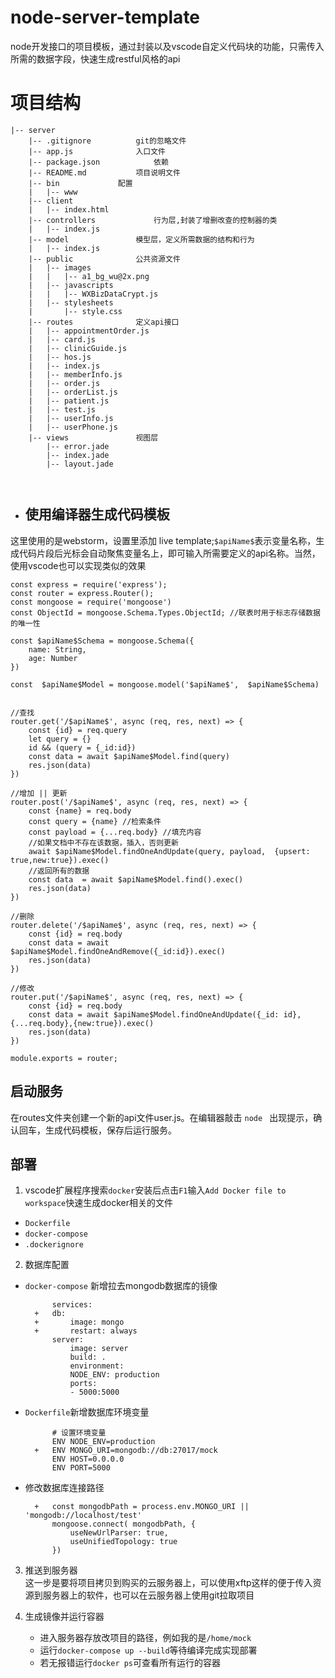 
# node-server-template

node开发接口的项目模板，通过封装以及vscode自定义代码块的功能，只需传入所需的数据字段，快速生成restful风格的api

# 项目结构
```
|-- server
    |-- .gitignore 			git的忽略文件
    |-- app.js 				入口文件
    |-- package.json 			依赖
    |-- README.md 			项目说明文件
    |-- bin				配置
    |   |-- www
    |-- client
    |   |-- index.html 
    |-- controllers 			行为层,封装了增删改查的控制器的类
    |   |-- index.js 
    |-- model 				模型层，定义所需数据的结构和行为
    |   |-- index.js
    |-- public 				公共资源文件
    |   |-- images
    |   |   |-- a1_bg_wu@2x.png
    |   |-- javascripts
    |   |   |-- WXBizDataCrypt.js 
    |   |-- stylesheets
    |       |-- style.css
    |-- routes 				定义api接口
    |   |-- appointmentOrder.js
    |   |-- card.js
    |   |-- clinicGuide.js
    |   |-- hos.js
    |   |-- index.js
    |   |-- memberInfo.js
    |   |-- order.js
    |   |-- orderList.js
    |   |-- patient.js
    |   |-- test.js
    |   |-- userInfo.js
    |   |-- userPhone.js    
    |-- views 				视图层
        |-- error.jade
        |-- index.jade
        |-- layout.jade



```


- ## 使用编译器生成代码模板

这里使用的是webstorm，设置里添加 live template;```$apiName$```表示变量名称，生成代码片段后光标会自动聚焦变量名上，即可输入所需要定义的api名称。当然，使用vscode也可以实现类似的效果

```
const express = require('express');
const router = express.Router();
const mongoose = require('mongoose')
const ObjectId = mongoose.Schema.Types.ObjectId; //联表时用于标志存储数据的唯一性

const $apiName$Schema = mongoose.Schema({
    name: String,
    age: Number
})

const  $apiName$Model = mongoose.model('$apiName$',  $apiName$Schema)


//查找
router.get('/$apiName$', async (req, res, next) => {
    const {id} = req.query
    let query = {}
    id && (query = {_id:id})
    const data = await $apiName$Model.find(query)
    res.json(data)
})

//增加 || 更新
router.post('/$apiName$', async (req, res, next) => {
    const {name} = req.body
    const query = {name} //检索条件
    const payload = {...req.body} //填充内容
    //如果文档中不存在该数据，插入，否则更新
    await $apiName$Model.findOneAndUpdate(query, payload,  {upsert: true,new:true}).exec()
    //返回所有的数据
    const data  = await $apiName$Model.find().exec()
    res.json(data)
})

//删除
router.delete('/$apiName$', async (req, res, next) => {
    const {id} = req.body
    const data = await $apiName$Model.findOneAndRemove({_id:id}).exec()
    res.json(data)
})

//修改
router.put('/$apiName$', async (req, res, next) => {
    const {id} = req.body
    const data = await $apiName$Model.findOneAndUpdate({_id: id}, {...req.body},{new:true}).exec()
    res.json(data)
})

module.exports = router;
```
## 启动服务 

在routes文件夹创建一个新的api文件user.js。在编辑器敲击 ```node ``` 出现提示，确认回车，生成代码模板，保存后运行服务。

## 部署

1. vscode扩展程序搜索```docker```安装后点击```F1```输入```Add Docker file to workspace```快速生成docker相关的文件
   
- ```Dockerfile```
- ```docker-compose```
- ```.dockerignore```

2. 数据库配置

- ```docker-compose``` 新增拉去mongodb数据库的镜像
  ```
        services:
    +   db:
    +       image: mongo
    +       restart: always
        server:
            image: server
            build: .
            environment:
            NODE_ENV: production
            ports:
            - 5000:5000 
  ```

- ```Dockerfile```新增数据库环境变量
  ```
        # 设置环境变量
        ENV NODE_ENV=production
    +   ENV MONGO_URI=mongodb://db:27017/mock
        ENV HOST=0.0.0.0
        ENV PORT=5000
  ```

- 修改数据库连接路径
  ```
    +   const mongodbPath = process.env.MONGO_URI || 'mongodb://localhost/test'
        mongoose.connect( mongodbPath, {
            useNewUrlParser: true,
            useUnifiedTopology: true
        })

  ```

3. 推送到服务器  
   这一步是要将项目拷贝到购买的云服务器上，可以使用xftp这样的便于传入资源到服务器上的软件，也可以在云服务器上使用git拉取项目

4. 生成镜像并运行容器  
   - 进入服务器存放改项目的路径，例如我的是```/home/mock```
   - 运行```docker-compose up --build```等待编译完成实现部署
   - 若无报错运行```docker ps```可查看所有运行的容器
  

